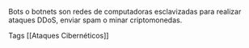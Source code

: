Bots o botnets son redes de computadoras esclavizadas para realizar ataques DDoS, enviar spam o minar criptomonedas.

Tags
[[Ataques Cibernéticos]]
